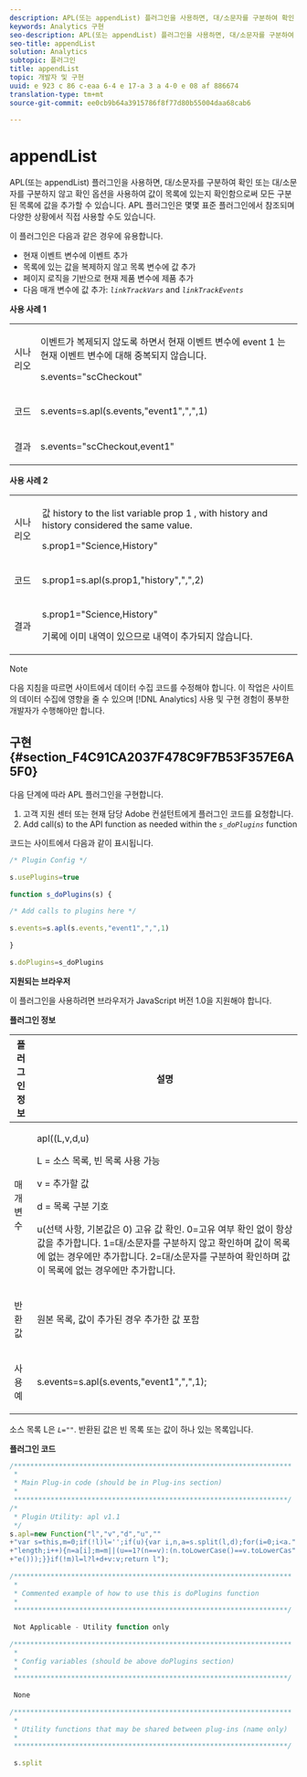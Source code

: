```yaml
---
description: APL(또는 appendList) 플러그인을 사용하면, 대/소문자를 구분하여 확인 또는 대/소문자를 구분하지 않고 확인 옵션을 사용하여 값이 목록에 있는지 확인함으로써 모든 구분된 목록에 값을 추가할 수 있습니다. APL 플러그인은 몇몇 표준 플러그인에서 참조되며 다양한 상황에서 직접 사용할 수도 있습니다.
keywords: Analytics 구현
seo-description: APL(또는 appendList) 플러그인을 사용하면, 대/소문자를 구분하여 확인 또는 대/소문자를 구분하지 않고 확인 옵션을 사용하여 값이 목록에 있는지 확인함으로써 모든 구분된 목록에 값을 추가할 수 있습니다. APL 플러그인은 몇몇 표준 플러그인에서 참조되며 다양한 상황에서 직접 사용할 수도 있습니다.
seo-title: appendList
solution: Analytics
subtopic: 플러그인
title: appendList
topic: 개발자 및 구현
uuid: e 923 c 86 c-eaa 6-4 e 17-a 3 a 4-0 e 08 af 886674
translation-type: tm+mt
source-git-commit: ee0cb9b64a3915786f8f77d80b55004daa68cab6

---
```



# appendList

APL(또는 appendList) 플러그인을 사용하면, 대/소문자를 구분하여 확인 또는 대/소문자를 구분하지 않고 확인 옵션을 사용하여 값이 목록에 있는지 확인함으로써 모든 구분된 목록에 값을 추가할 수 있습니다. APL 플러그인은 몇몇 표준 플러그인에서 참조되며 다양한 상황에서 직접 사용할 수도 있습니다.

이 플러그인은 다음과 같은 경우에 유용합니다.

* 현재 이벤트 변수에 이벤트 추가
* 목록에 있는 값을 복제하지 않고 목록 변수에 값 추가
* 페이지 로직을 기반으로 현재 제품 변수에 제품 추가
* 다음 매개 변수에 값 추가: *`linkTrackVars`* and *`linkTrackEvents`*

**사용 사례 1**

<table id="table_5AAC1D9892CD4E5C9060E119EE4E7DC8"> 
 <tbody> 
  <tr> 
   <td colname="col1"> <p>시나리오 </p> </td> 
   <td colname="col2"> <p>이벤트가 복제되지 않도록 하면서 현재 이벤트 변수에 <span class="term"> event 1 </span> 는 현재 이벤트 변수에 대해 중복되지 않습니다. </p> <p>s.events="scCheckout" </p> </td> 
  </tr> 
  <tr> 
   <td colname="col1"> <p>코드 </p> </td> 
   <td colname="col2"> <p>s.events=s.apl(s.events,"event1",",",1) </p> </td> 
  </tr> 
  <tr> 
   <td colname="col1"> <p>결과 </p> </td> 
   <td colname="col2"> <p>s.events="scCheckout,event1" </p> </td> 
  </tr> 
 </tbody> 
</table>

**사용 사례 2**

<table id="table_C4356C9AB95948F3929A7B75E07AE9E7"> 
 <tbody> 
  <tr> 
   <td colname="col1"> <p>시나리오 </p> </td> 
   <td colname="col2"> <p>값 <span class="term"> history </span> to the list variable <span class="varname"> prop 1 </span>, with <span class="term"> history </span> and <span class="term"> history </span> considered the same value. </p> <p>s.prop1="Science,History" </p> </td> 
  </tr> 
  <tr> 
   <td colname="col1"> <p>코드 </p> </td> 
   <td colname="col2"> <p>s.prop1=s.apl(s.prop1,"history",",",2) </p> </td> 
  </tr> 
  <tr> 
   <td colname="col1"> <p>결과 </p> </td> 
   <td colname="col2"> <p>s.prop1="Science,History" </p> <p> <span class="term"> 기록에 이미 내역이 </span> 있으므로 <span class="term"> 내역이 </span> 추가되지 않습니다. </p> </td> 
  </tr> 
 </tbody> 
</table>

>[!NOTE]
>
>다음 지침을 따르면 사이트에서 데이터 수집 코드를 수정해야 합니다. 이 작업은 사이트의 데이터 수집에 영향을 줄 수 있으며 [!DNL Analytics] 사용 및 구현 경험이 풍부한 개발자가 수행해야만 합니다.

## 구현 {#section_F4C91CA2037F478C9F7B53F357E6A5F0}

다음 단계에 따라 APL 플러그인을 구현합니다.

1. 고객 지원 센터 또는 현재 담당 Adobe 컨설턴트에게 플러그인 코드를 요청합니다.
1. Add call(s) to the API function as needed within the *`s_doPlugins`* function

코드는 사이트에서 다음과 같이 표시됩니다.

```js
/* Plugin Config */ 
 
s.usePlugins=true 
 
function s_doPlugins(s) { 
 
/* Add calls to plugins here */ 
 
s.events=s.apl(s.events,"event1",",",1) 
 
} 
 
s.doPlugins=s_doPlugins
```

**지원되는 브라우저**

이 플러그인을 사용하려면 브라우저가 JavaScript 버전 1.0을 지원해야 합니다.

**플러그인 정보**

<table id="table_7B9EDD616C164D6B8B53558337DF12C2"> 
 <thead> 
  <tr> 
   <th colname="col1" class="entry"> 플러그인 정보 </th> 
   <th colname="col2" class="entry"> 설명 </th> 
  </tr> 
 </thead>
 <tbody> 
  <tr> 
   <td colname="col1"> <p>매개 변수 </p> </td> 
   <td colname="col2"> <p>apl((L,v,d,u) </p> <p>L = 소스 목록, 빈 목록 사용 가능 </p> <p> v = 추가할 값 </p> <p> d = 목록 구분 기호 </p> <p> u(선택 사항, 기본값은 0) 고유 값 확인. 0=고유 여부 확인 없이 항상 값을 추가합니다. 1=대/소문자를 구분하지 않고 확인하며 값이 목록에 없는 경우에만 추가합니다. 2=대/소문자를 구분하여 확인하며 값이 목록에 없는 경우에만 추가합니다. </p> </td> 
  </tr> 
  <tr> 
   <td colname="col1"> <p>반환 값 </p> </td> 
   <td colname="col2"> <p>원본 목록, 값이 추가된 경우 추가한 값 포함 </p> </td> 
  </tr> 
  <tr> 
   <td colname="col1"> <p>사용 예 </p> </td> 
   <td colname="col2"> <p>s.events=s.apl(s.events,"event1",",",1); </p> </td> 
  </tr> 
 </tbody> 
</table>

소스 목록 L은 *`L=""`*. 반환된 값은 빈 목록 또는 값이 하나 있는 목록입니다.

**플러그인 코드**

```js
/******************************************************************** 
 * 
 * Main Plug-in code (should be in Plug-ins section) 
 * 
 *******************************************************************/ 
/* 
 * Plugin Utility: apl v1.1 
 */ 
s.apl=new Function("l","v","d","u","" 
+"var s=this,m=0;if(!l)l='';if(u){var i,n,a=s.split(l,d);for(i=0;i<a." 
+"length;i++){n=a[i];m=m||(u==1?(n==v):(n.toLowerCase()==v.toLowerCas" 
+"e()));}}if(!m)l=l?l+d+v:v;return l"); 
 
/******************************************************************** 
 * 
 * Commented example of how to use this is doPlugins function 
 * 
 *******************************************************************/ 
  
 Not Applicable - Utility function only 
 
/******************************************************************** 
 * 
 * Config variables (should be above doPlugins section) 
 * 
 *******************************************************************/ 
 
 None 
 
/******************************************************************** 
 * 
 * Utility functions that may be shared between plug-ins (name only) 
 * 
 *******************************************************************/ 
  
 s.split
```

